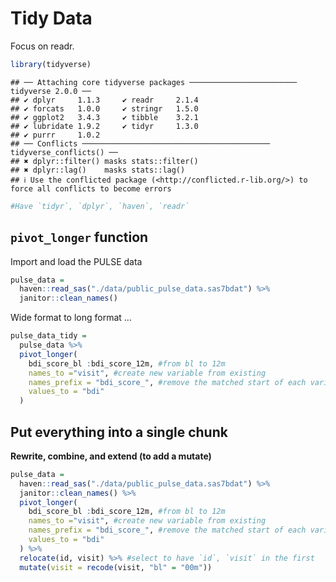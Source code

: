 Tidy Data
================

Focus on readr.

``` r
library(tidyverse)
```

    ## ── Attaching core tidyverse packages ──────────────────────── tidyverse 2.0.0 ──
    ## ✔ dplyr     1.1.3     ✔ readr     2.1.4
    ## ✔ forcats   1.0.0     ✔ stringr   1.5.0
    ## ✔ ggplot2   3.4.3     ✔ tibble    3.2.1
    ## ✔ lubridate 1.9.2     ✔ tidyr     1.3.0
    ## ✔ purrr     1.0.2     
    ## ── Conflicts ────────────────────────────────────────── tidyverse_conflicts() ──
    ## ✖ dplyr::filter() masks stats::filter()
    ## ✖ dplyr::lag()    masks stats::lag()
    ## ℹ Use the conflicted package (<http://conflicted.r-lib.org/>) to force all conflicts to become errors

``` r
#Have `tidyr`, `dplyr`, `haven`, `readr`
```

## `pivot_longer` function

Import and load the PULSE data

``` r
pulse_data =
  haven::read_sas("./data/public_pulse_data.sas7bdat") %>%
  janitor::clean_names()
```

Wide format to long format …

``` r
pulse_data_tidy =
  pulse_data %>% 
  pivot_longer(
    bdi_score_bl :bdi_score_12m, #from bl to 12m
    names_to ="visit", #create new variable from existing
    names_prefix = "bdi_score_", #remove the matched start of each variable name
    values_to = "bdi"
  )
```

## Put everything into a single chunk

**Rewrite, combine, and extend (to add a mutate)**

``` r
pulse_data =
  haven::read_sas("./data/public_pulse_data.sas7bdat") %>%
  janitor::clean_names() %>%
  pivot_longer(
    bdi_score_bl :bdi_score_12m, #from bl to 12m
    names_to ="visit", #create new variable from existing
    names_prefix = "bdi_score_", #remove the matched start of each variable name
    values_to = "bdi"
  ) %>% 
  relocate(id, visit) %>% #select to have `id`, `visit` in the first
  mutate(visit = recode(visit, "bl" = "00m"))
```
